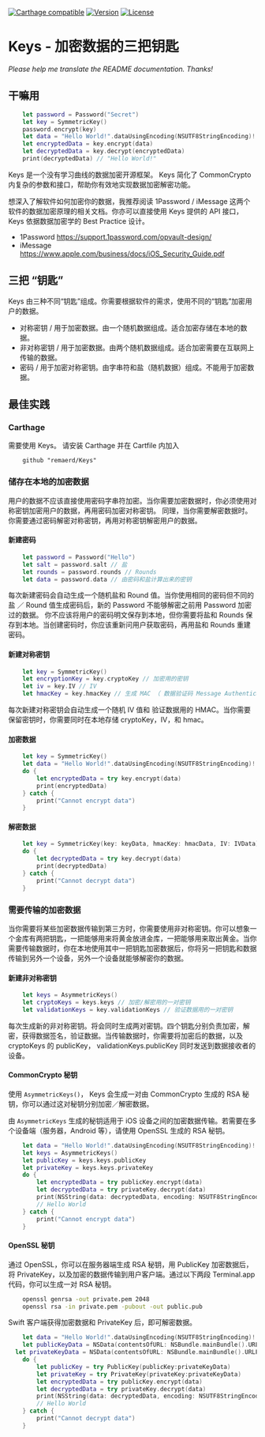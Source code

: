 [![Carthage compatible](https://img.shields.io/badge/Carthage-compatible-4BC51D.svg?style=flat)](https://github.com/remaerd/Keys)
[![Version](https://img.shields.io/github/release/soffes/Crypto.svg)](https://github.com/remaerd/Keys/releases)
[![License](https://img.shields.io/pypi/l/Django.svg)](https://github.com/remaerd/Keys/blob/master/LICENSE)


# Keys - 加密数据的三把钥匙
*Please help me translate the README documentation. Thanks!*


## 干嘛用

```swift
	let password = Password("Secret")
	let key = SymmetricKey()
	password.encrypt(key)
	let data = "Hello World!".dataUsingEncoding(NSUTF8StringEncoding)!
	let encryptedData = key.encrypt(data)
	let decryptedData = key.decrypt(encryptedData)
	print(decryptedData) // "Hello World!"
```

Keys 是一个没有学习曲线的数据加密开源框架。 Keys 简化了 CommonCrypto 内复杂的参数和接口，帮助你有效地实现数据加密解密功能。

想深入了解软件如何加密你的数据，我推荐阅读 1Password / iMessage 这两个软件的数据加密原理的相关文档。你亦可以直接使用 Keys 提供的 API 接口， Keys 依据数据加密学的 Best Practice 设计。

- 1Password https://support.1password.com/opvault-design/
- iMessage https://www.apple.com/business/docs/iOS_Security_Guide.pdf

## 三把 “钥匙”

Keys 由三种不同“钥匙”组成。你需要根据软件的需求，使用不同的“钥匙”加密用户的数据。
- 对称密钥 / 用于加密数据。由一个随机数据组成。适合加密存储在本地的数据。
- 非对称密钥 / 用于加密数据。由两个随机数据组成。适合加密需要在互联网上传输的数据。
- 密码 / 用于加密对称密钥。由字串符和盐（随机数据）组成。不能用于加密数据。


## 最佳实践

### Carthage

需要使用 Keys。 请安装 Carthage 并在 Cartfile 内加入

```
	github "remaerd/Keys"
```

### 储存在本地的加密数据

用户的数据不应该直接使用密码字串符加密。当你需要加密数据时，你必须使用对称密钥加密用户的数据，再用密码加密对称密钥。 同理，当你需要解密数据时。你需要通过密码解密对称密钥，再用对称密钥解密用户的数据。

#### 新建密码

```swift
	let password = Password("Hello")
	let salt = password.salt // 盐
	let rounds = password.rounds // Rounds
	let data = password.data // 由密码和盐计算出来的密钥
```

每次新建密码会自动生成一个随机盐和 Round 值。当你使用相同的密码但不同的盐 ／ Round 值生成密码后，新的 Password 不能够解密之前用 Password 加密过的数据。
你不应该将用户的密码明文保存到本地，但你需要将盐和 Rounds 保存到本地。当创建密码时，你应该重新问用户获取密码，再用盐和 Rounds 重建密码。

#### 新建对称密钥

```swift
	let key = SymmetricKey()
	let encryptionKey = key.cryptoKey // 加密用的密钥
	let iv = key.IV // IV
	let hmacKey = key.hmacKey // 生成 MAC （ 数据验证码 Message Authentication Code） 用的密钥
```

每次新建对称密钥会自动生成一个随机 IV 值和 验证数据用的 HMAC。当你需要保留密钥时，你需要同时在本地存储 cryptoKey，IV，和 hmac。

#### 加密数据

```swift
	let key = SymmetricKey()
	let data = "Hello World!".dataUsingEncoding(NSUTF8StringEncoding)!
	do {
		let encryptedData = try key.encrypt(data)
		print(encryptedData)
	} catch {
		print("Cannot encrypt data")
	}
```

#### 解密数据

```swift
	let key = SymmetricKey(key: keyData, hmacKey: hmacData, IV: IVData)
	do {
		let decryptedData = try key.decrypt(data)
		print(decryptedData)
	} catch {
		print("Cannot decrypt data")
	}
```

### 需要传输的加密数据

当你需要将某些加密数据传输到第三方时，你需要使用非对称密钥。你可以想象一个金库有两把钥匙，一把能够用来将黄金放进金库，一把能够用来取出黄金。当你需要传输数据时，你在本地使用其中一把钥匙加密数据后，你将另一把钥匙和数据传输到另外一个设备，另外一个设备就能够解密你的数据。

#### 新建非对称密钥

```swift
	let keys = AsymmetricKeys()
	let cryptoKeys = keys.keys // 加密/解密用的一对密钥
	let validationKeys = key.validationKeys // 验证数据用的一对密钥
```

每次生成新的非对称密钥。将会同时生成两对密钥。四个钥匙分别负责加密，解密，获得数据签名，验证数据。当传输数据时，你需要将加密后的数据，以及 cryptoKeys 的 publicKey， validationKeys.publicKey 同时发送到数据接收者的设备。

#### CommonCrypto 秘钥

使用 ```AsymmetricKeys()```， Keys 会生成一对由 CommonCrypto 生成的 RSA 秘钥，你可以通过这对秘钥分别加密／解密数据。

由 ```AsymmetricKeys``` 生成的秘钥适用于 iOS 设备之间的加密数据传输。若需要在多个设备端（服务器，Android 等），请使用 OpenSSL 生成的 RSA 秘钥。

```swift
	let data = "Hello World!".dataUsingEncoding(NSUTF8StringEncoding)!
	let keys = AsymmetricKeys()
	let publicKey = keys.keys.publicKey
	let privateKey = keys.keys.privateKey
	do {
		let encryptedData = try publicKey.encrypt(data)
		let decryptedData = try privateKey.decrypt(data)
		print(NSString(data: decryptedData, encoding: NSUTF8StringEncoding))
		// Hello World
	} catch {
		print("Cannot encrypt data")
	}
```

#### OpenSSL 秘钥

通过 OpenSSL，你可以在服务器端生成 RSA 秘钥，用 PublicKey 加密数据后，将 PrivateKey，以及加密的数据传输到用户客户端。通过以下两段 Terminal.app 代码，你可以生成一对 RSA 秘钥。

```bash
	openssl genrsa -out private.pem 2048
	openssl rsa -in private.pem -pubout -out public.pub 
```

Swift 客户端获得加密数据和 PrivateKey 后，即可解密数据。

```swift
	let data = "Hello World!".dataUsingEncoding(NSUTF8StringEncoding)!
	let publicKeyData = NSData(contentsOfURL: NSBundle.mainBundle().URLForResource("keys-public", withExtension: "pem")!)!
  let privateKeyData = NSData(contentsOfURL: NSBundle.mainBundle().URLForResource("keys-private", withExtension: "pem")!)!
	do {
		let publicKey = try PublicKey(publicKey:privateKeyData)
		let privateKey = try PrivateKey(privateKey:privateKeyData)
		let encryptedData = try publicKey.encrypt(data)
		let decryptedData = try privateKey.decrypt(data)
		print(NSString(data: decryptedData, encoding: NSUTF8StringEncoding))
		// Hello World
	} catch {
		print("Cannot decrypt data")
	}
```

